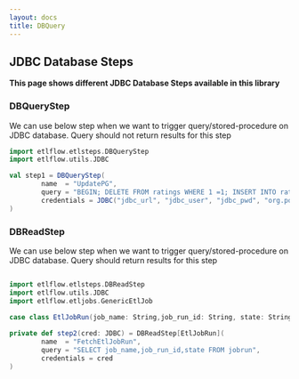 ```yaml
---
layout: docs
title: DBQuery
---
```


## JDBC Database Steps

**This page shows different JDBC Database Steps available in this library**

### DBQueryStep
We can use below step when we want to trigger query/stored-procedure on JDBC database. Query should not return results for this step 

```scala mdoc
import etlflow.etlsteps.DBQueryStep
import etlflow.utils.JDBC

val step1 = DBQueryStep(
        name  = "UpdatePG",
        query = "BEGIN; DELETE FROM ratings WHERE 1 =1; INSERT INTO ratings SELECT * FROM ratings_temp; COMMIT;",
        credentials = JDBC("jdbc_url", "jdbc_user", "jdbc_pwd", "org.postgresql.Driver")
)
```

### DBReadStep
We can use below step when we want to trigger query/stored-procedure on JDBC database. Query should  return results for this step 

```scala mdoc

import etlflow.etlsteps.DBReadStep
import etlflow.utils.JDBC
import etlflow.etljobs.GenericEtlJob

case class EtlJobRun(job_name: String,job_run_id: String, state: String)
     
private def step2(cred: JDBC) = DBReadStep[EtlJobRun](
        name  = "FetchEtlJobRun",
        query = "SELECT job_name,job_run_id,state FROM jobrun",
        credentials = cred
)   
```